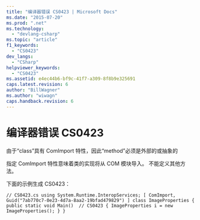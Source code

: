 ```yaml
---
title: "编译器错误 CS0423 | Microsoft Docs"
ms.date: "2015-07-20"
ms.prod: ".net"
ms.technology: 
  - "devlang-csharp"
ms.topic: "article"
f1_keywords: 
  - "CS0423"
dev_langs: 
  - "CSharp"
helpviewer_keywords: 
  - "CS0423"
ms.assetid: e4ec44b6-bf9c-41f7-a309-8f8b9e325691
caps.latest.revision: 6
author: "BillWagner"
ms.author: "wiwagn"
caps.handback.revision: 6
---
```

# 编译器错误 CS0423
由于“class”具有 ComImport 特性，因此“method”必须是外部的或抽象的  
  
 指定 ComImport 特性意味着类的实现将从 COM 模块导入。 不能定义其他方法。  
  
 下面的示例生成 CS0423：  
  
```  
// CS0423.cs using System.Runtime.InteropServices; [ ComImport, Guid("7ab770c7-0e23-4d7a-8aa2-19bfad479829") ] class ImageProperties { public static void Main()  // CS0423 { ImageProperties i = new ImageProperties(); } }  
```